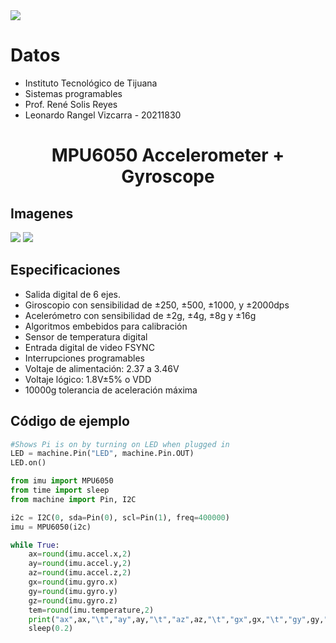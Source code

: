 <img src="https://www.tijuana.tecnm.mx/wp-content/uploads/2021/05/SCG-LOGOTIPO-2021-scaled.jpg">

# Datos
- Instituto Tecnológico de Tijuana
- Sistemas programables
- Prof. René Solis Reyes
- Leonardo Rangel Vizcarra - 20211830

<div align = "center">
  
#  MPU6050 Accelerometer + Gyroscope

</div>

## Imagenes
<img style="max-width:30%" src = "https://m.media-amazon.com/images/I/51eWrHRzWJL._AC_UF894,1000_QL80_.jpg">
<img style="max-width:30%" src = "https://j5d2v7d7.stackpathcdn.com/wp-content/uploads/2019/04/MPU-6050-pinout.gif">

## Especificaciones
- Salida digital de 6 ejes.
- Giroscopio con sensibilidad de ±250, ±500, ±1000, y ±2000dps
- Acelerómetro con sensibilidad de ±2g, ±4g, ±8g y ±16g
- Algoritmos embebidos para calibración
- Sensor de temperatura digital
- Entrada digital de video FSYNC
- Interrupciones programables
- Voltaje de alimentación: 2.37 a 3.46V
- Voltaje lógico: 1.8V±5% o VDD
- 10000g tolerancia de aceleración máxima
## Código de ejemplo
```python
#Shows Pi is on by turning on LED when plugged in
LED = machine.Pin("LED", machine.Pin.OUT)
LED.on()

from imu import MPU6050
from time import sleep
from machine import Pin, I2C

i2c = I2C(0, sda=Pin(0), scl=Pin(1), freq=400000)
imu = MPU6050(i2c)

while True:
    ax=round(imu.accel.x,2)
    ay=round(imu.accel.y,2)
    az=round(imu.accel.z,2)
    gx=round(imu.gyro.x)
    gy=round(imu.gyro.y)
    gz=round(imu.gyro.z)
    tem=round(imu.temperature,2)
    print("ax",ax,"\t","ay",ay,"\t","az",az,"\t","gx",gx,"\t","gy",gy,"\t","gz",gz,"\t","Temperature",tem,"        ",end="\r")
    sleep(0.2) 
```
